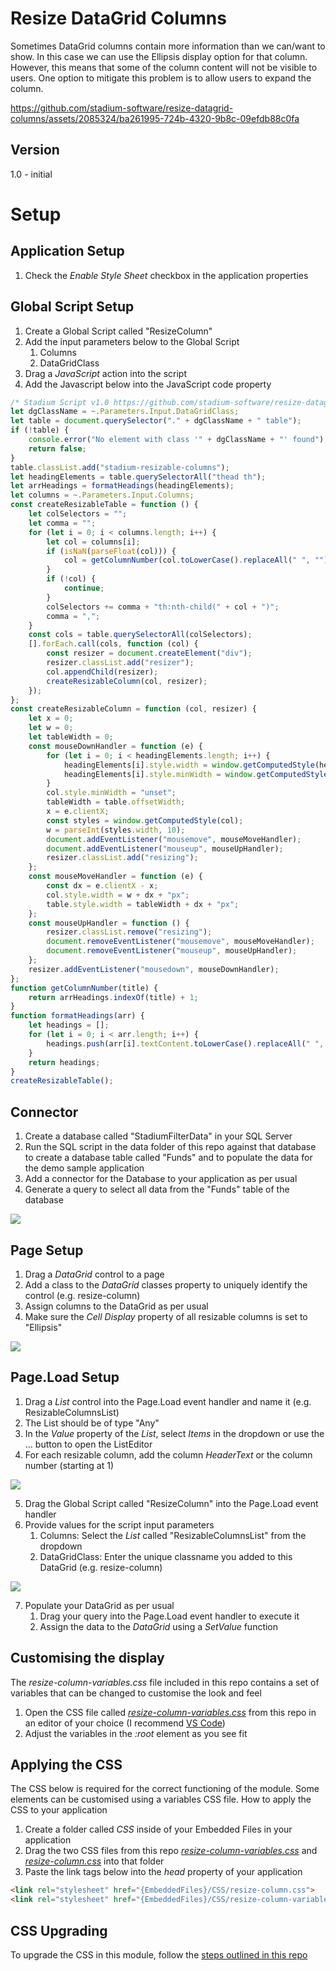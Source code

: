 # Resize DataGrid Columns

Sometimes DataGrid columns contain more information than we can/want to show. In this case we can use the Ellipsis display option for that column. However, this means that some of the column content will not be visible to users. One option to mitigate this problem is to allow users to expand the column. 

https://github.com/stadium-software/resize-datagrid-columns/assets/2085324/ba261995-724b-4320-9b8c-09efdb88c0fa

## Version 
1.0 - initial

# Setup

## Application Setup
1. Check the *Enable Style Sheet* checkbox in the application properties

## Global Script Setup
1. Create a Global Script called "ResizeColumn"
2. Add the input parameters below to the Global Script
   1. Columns
   2. DataGridClass
3. Drag a *JavaScript* action into the script
4. Add the Javascript below into the JavaScript code property
```javascript
/* Stadium Script v1.0 https://github.com/stadium-software/resize-datagrid-columns */
let dgClassName = ~.Parameters.Input.DataGridClass;
let table = document.querySelector("." + dgClassName + " table");
if (!table) { 
    console.error("No element with class '" + dgClassName + "' found");
    return false;
}
table.classList.add("stadium-resizable-columns");
let headingElements = table.querySelectorAll("thead th");
let arrHeadings = formatHeadings(headingElements);
let columns = ~.Parameters.Input.Columns;
const createResizableTable = function () {
    let colSelectors = "";
    let comma = "";
    for (let i = 0; i < columns.length; i++) {
        let col = columns[i];
        if (isNaN(parseFloat(col))) {
            col = getColumnNumber(col.toLowerCase().replaceAll(" ", ""));
        }
        if (!col) { 
            continue;
        }
        colSelectors += comma + "th:nth-child(" + col + ")";
        comma = ",";
    }
    const cols = table.querySelectorAll(colSelectors);
    [].forEach.call(cols, function (col) {
        const resizer = document.createElement("div");
        resizer.classList.add("resizer");
        col.appendChild(resizer);
        createResizableColumn(col, resizer);
    });
};
const createResizableColumn = function (col, resizer) {
    let x = 0;
    let w = 0;
    let tableWidth = 0;
    const mouseDownHandler = function (e) {
        for (let i = 0; i < headingElements.length; i++) { 
            headingElements[i].style.width = window.getComputedStyle(headingElements[i]).width;
            headingElements[i].style.minWidth = window.getComputedStyle(headingElements[i]).width;
        }
        col.style.minWidth = "unset";
        tableWidth = table.offsetWidth;
        x = e.clientX;
        const styles = window.getComputedStyle(col);
        w = parseInt(styles.width, 10);
        document.addEventListener("mousemove", mouseMoveHandler);
        document.addEventListener("mouseup", mouseUpHandler);
        resizer.classList.add("resizing");
    };
    const mouseMoveHandler = function (e) {
        const dx = e.clientX - x;
        col.style.width = w + dx + "px";
        table.style.width = tableWidth + dx + "px";
    };
    const mouseUpHandler = function () {
        resizer.classList.remove("resizing");
        document.removeEventListener("mousemove", mouseMoveHandler);
        document.removeEventListener("mouseup", mouseUpHandler);
    };
    resizer.addEventListener("mousedown", mouseDownHandler);
};
function getColumnNumber(title) {
    return arrHeadings.indexOf(title) + 1;
}
function formatHeadings(arr) {
    let headings = [];
    for (let i = 0; i < arr.length; i++) {
        headings.push(arr[i].textContent.toLowerCase().replaceAll(" ", ""));
    }
    return headings;
}
createResizableTable();
```

## Connector
1. Create a database called "StadiumFilterData" in your SQL Server
2. Run the SQL script in the data folder of this repo against that database to create a database table called "Funds" and to populate the data for the demo sample application
3. Add a connector for the Database to your application as per usual
4. Generate a query to select all data from the "Funds" table of the database

![](images/GenerateQuery.png)

## Page Setup
1. Drag a *DataGrid* control to a page 
2. Add a class to the *DataGrid* classes property to uniquely identify the control (e.g. resize-column)
3. Assign columns to the DataGrid as per usual
4. Make sure the *Cell Display* property of all resizable columns is set to "Ellipsis"

![](images/ColumnDisplay.png)

## Page.Load Setup
1. Drag a *List* control into the Page.Load event handler and name it (e.g. ResizableColumnsList)
2. The List should be of type "Any"
3. In the *Value* property of the *List*, select *Items* in the dropdown or use the ... button to open the ListEditor
4. For each resizable column, add the column *HeaderText* or the column number (starting at 1)

![](images/ColumnsList.png)

5. Drag the Global Script called "ResizeColumn" into the Page.Load event handler
6. Provide values for the script input parameters
   1. Columns: Select the *List* called "ResizableColumnsList" from the dropdown
   2. DataGridClass: Enter the unique classname you added to this DataGrid (e.g. resize-column)

![](images/ScriptProperties.png)

7. Populate your DataGrid as per usual
   1. Drag your query into the Page.Load event handler to execute it
   2. Assign the data to the *DataGrid* using a *SetValue* function

## Customising the display
The *resize-column-variables.css* file included in this repo contains a set of variables that can be changed to customise the look and feel
1. Open the CSS file called [*resize-column-variables.css*](resize-column-variables.css) from this repo in an editor of your choice (I recommend [VS Code](https://code.visualstudio.com/))
2. Adjust the variables in the *:root* element as you see fit

## Applying the CSS
The CSS below is required for the correct functioning of the module. Some elements can be customised using a variables CSS file. How to apply the CSS to your application

1. Create a folder called *CSS* inside of your Embedded Files in your application
2. Drag the two CSS files from this repo [*resize-column-variables.css*](resize-column-variables.css) and [*resize-column.css*](resize-column.css) into that folder
3. Paste the link tags below into the *head* property of your application
```html
<link rel="stylesheet" href="{EmbeddedFiles}/CSS/resize-column.css">
<link rel="stylesheet" href="{EmbeddedFiles}/CSS/resize-column-variables.css">
``` 

## CSS Upgrading
To upgrade the CSS in this module, follow the [steps outlined in this repo](https://github.com/stadium-software/samples-upgrading)
